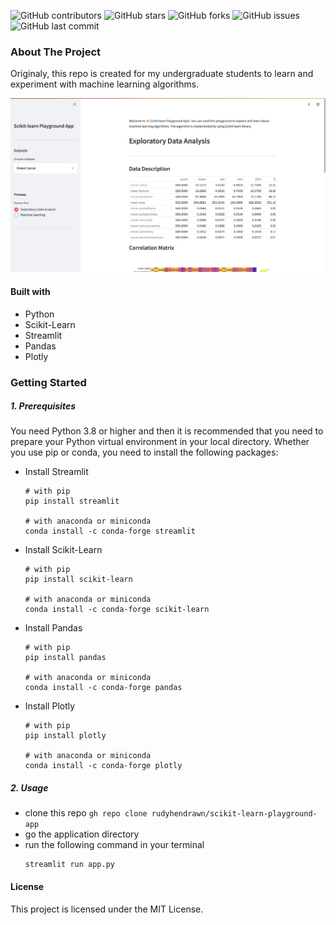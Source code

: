 ![GitHub contributors](https://img.shields.io/github/contributors/rudyhendrawn/scikit-learn-playground-app?style=for-the-badge) ![GitHub stars](https://img.shields.io/github/stars/rudyhendrawn/scikit-learn-playground-app?style=for-the-badge) ![GitHub forks](https://img.shields.io/github/forks/rudyhendrawn/scikit-learn-playground-app?style=for-the-badge) ![GitHub issues](https://img.shields.io/github/issues/rudyhendrawn/scikit-learn-playground-app?style=for-the-badge) ![GitHub last commit](https://img.shields.io/github/last-commit/rudyhendrawn/scikit-learn-playground-app?style=for-the-badge)


### About The Project
Originaly, this repo is created for my undergraduate students to learn and experiment with machine learning algorithms.

<!-- Insert image-->
![img](images/main_app.png "Front Page")

#### Built with
- Python
- Scikit-Learn
- Streamlit
- Pandas
- Plotly

### Getting Started
##### 1. Prerequisites
You need Python 3.8 or higher and then it is recommended that you need to prepare your Python virtual environment in your local directory. Whether you use pip or conda, you need to install the following packages:

- Install Streamlit
    ```
    # with pip
    pip install streamlit

    # with anaconda or miniconda
    conda install -c conda-forge streamlit
    ```
- Install Scikit-Learn
    
    ```
    # with pip
    pip install scikit-learn

    # with anaconda or miniconda
    conda install -c conda-forge scikit-learn
    ```
- Install Pandas
    ```
    # with pip
    pip install pandas

    # with anaconda or miniconda
    conda install -c conda-forge pandas
    ```
- Install Plotly           
    ```
    # with pip
    pip install plotly

    # with anaconda or miniconda
    conda install -c conda-forge plotly
    ```

##### 2. Usage
- clone this repo
    ```gh repo clone rudyhendrawn/scikit-learn-playground-app```
- go the application directory
- run the following command in your terminal
    ```
    streamlit run app.py
    ```

#### License
This project is licensed under the MIT License.

